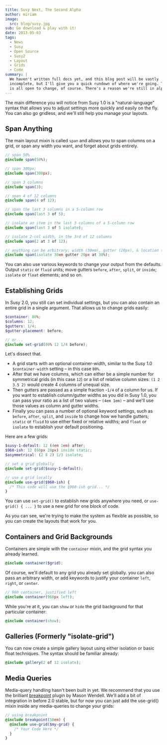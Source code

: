 ```yaml
---
title: Susy Next, The Second Alpha
author: miriam
image:
  src: blog/susy.jpg
sub: Go download & play with it!
date: 2013-05-03
tags:
  - News
  - Susy
  - Open Source
  - Susy2
  - Layout
  - Grids
  - Code
summary: |
  We haven't written full docs yet, and this blog post will be vastly
  incomplete, but I'll give you a quick rundown of where we're going. This
  is all open to change, of course. There's a reason we're still in alpha.
---
```


The main difference you will notice from Susy 1.0 is a
"natural-language" syntax that allows you to adjust settings more
quickly and easily on the fly. You can also go gridless, and we'll still
help you manage your layouts.

## Span Anything

The main layout mixin is called `span` and allows you to span columns on
a grid, or span any width you want, and forget about grids entirely.

```scss
// span 50%
@include span(50%);

// span 300px;
@include span(300px);

// span 3 columns
@include span(3);

// span 4 of 12 columns
@include span(4 of 12);

// span the last 3 columns in a 5-column row
@include span(last 3 of 5);

// isolate an item in the last 3 columns of a 5-column row
@include span(last 3 of 5 isolate);

// isolate 2-col width, in the 3rd of 12 columns
@include span(2 at 3 of 12);

// anything can be arbitrary: width (30em), gutter (20px), & location (30%)!
@include span(isolate 30em gutter 20px at 30%);
```

You can also use various keywords to change your output from the
defaults. Output `static` or `fluid` units; move gutters `before`,
`after`, `split`, or `inside`; `isolate` or `float` elements; and so on.

## Establishing Grids

In Susy 2.0, you still can set individual settings, but you can also
contain an entire grid in a single argument. That allows us to change
grids easily:

```scss
$container: 80%;
$columns: 12;
$gutters: 1/4;
$gutter-placement: before;

// or...
@include set-grid(80% 12 1/4 before);
```

Let's dissect that.

- A grid starts with an optional container-width, similar to the Susy
  1.0 `$container-width` setting – in this case `80%`.
- After that we have columns, which can either be a simple number for
  symmetrical grids (in this case `12`) or a list of relative column
  sizes: `(1 2 3.5 2)` would create 4 columns of unequal size.
- Then gutters are passed as a simple fraction -`1/4` of a column for
  us. If you want to establish column/gutter widths as you did in Susy
  1.0, you can pass your ratio as a list of two values – `(4em 1em)` –
  and we'll use those values as column and gutter widths.
- Finally you can pass a number of optional keyword settings, such as
  `before`, `after`, `split`, and `inside` to change how we handle
  gutters; `static` or `fluid` to use either fixed or relative widths;
  and `float` or `isolate` to establish your default positioning.

Here are a few grids:

```scss
$susy-1-default: 12 (4em 1em) after;
$960-ish: 12 (60px 20px) inside static;
$asymmetrical: (2 8 2) 1/3 isolate;

// set a grid globally
@include set-grid($susy-1-default);

// use a grid locally
@include use-grid($960-ish) {
  /* This code will use the $960-ish grid... */
}
```

You can use `set-grid()` to establish new grids anywhere you need, or
`use-grid() { ... }` to use a new grid for one block of code.

As you can see, we're trying to make the system as flexible as possible,
so you can create the layouts that work for you.

## Containers and Grid Backgrounds

Containers are simple with the `container` mixin, and the grid syntax
you already learned.

```scss
@include container($grid);
```

Of course, we'll default to any grid you already set globally. you can
also pass an arbitrary width, or add keywords to justify your container
`left`, `right`, or `center`.

```scss
// 960 container, justified left
@include container(960px left);
```

While you're at it, you can `show` or `hide` the grid background for
that particular container:

```scss
@include container(show);
```

## Galleries (Formerly "isolate-grid")

You can now create a simple gallery layout using either isolation or
basic float techniques. The syntax should be familiar already:

```scss
@include gallery(2 of 12 isolate);
```

## Media Queries

Media-query handling hasn't been built in yet. We recommend that you use
the brilliant [breakpoint] plugin by Mason Wendell. We'll add a bit of
integration in before 2.0 stable, but for now you can just add the <span
class="title-ref">use-grid()</span> mixin inside any media-queries to
change your grids:

```scss
// using breakpoint
@include breakpoint(50em) {
  @include use-grid($my-grid) {
    /* Your Code Here */
  }
}
```

[breakpoint]: http://breakpoint-sass.com/
